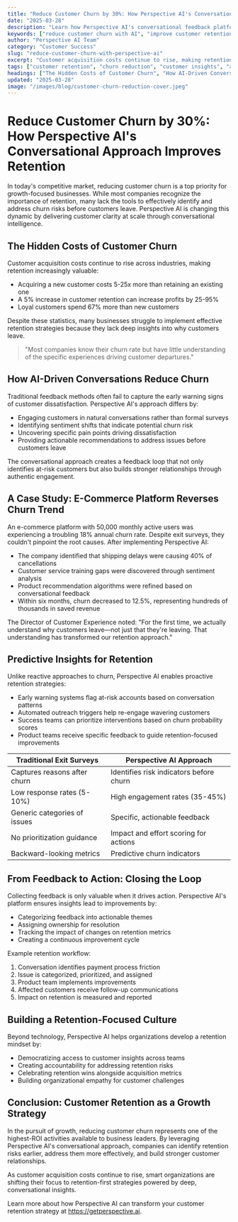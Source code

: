 ```yaml
---
title: "Reduce Customer Churn by 30%: How Perspective AI's Conversational Approach Improves Retention"
date: "2025-03-28"
description: "Learn how Perspective AI's conversational feedback platform helps businesses identify churn risks early and implement targeted retention strategies that significantly reduce customer attrition."
keywords: ["reduce customer churn with AI", "improve customer retention", "customer churn prevention", "AI customer feedback", "retention strategies", "customer attrition", "Perspective AI"]
author: "Perspective AI Team"
category: "Customer Success"
slug: "reduce-customer-churn-with-perspective-ai"
excerpt: "Customer acquisition costs continue to rise, making retention more critical than ever. Discover how Perspective AI's conversational approach helps businesses identify churn risks early and implement targeted strategies that reduce customer attrition by up to 30%."
tags: ["customer retention", "churn reduction", "customer insights", "ai technology", "business growth"]
headings: ["The Hidden Costs of Customer Churn", "How AI-Driven Conversations Reduce Churn", "A Case Study: E-Commerce Platform", "Predictive Insights for Retention", "From Feedback to Action"]
updated: "2025-03-28"
image: "/images/blog/customer-churn-reduction-cover.jpeg"
---
```


# Reduce Customer Churn by 30%: How Perspective AI's Conversational Approach Improves Retention

In today's competitive market, reducing customer churn is a top priority for growth-focused businesses. While most companies recognize the importance of retention, many lack the tools to effectively identify and address churn risks before customers leave. Perspective AI is changing this dynamic by delivering customer clarity at scale through conversational intelligence.

## The Hidden Costs of Customer Churn

Customer acquisition costs continue to rise across industries, making retention increasingly valuable:

- Acquiring a new customer costs 5-25x more than retaining an existing one
- A 5% increase in customer retention can increase profits by 25-95%
- Loyal customers spend 67% more than new customers

Despite these statistics, many businesses struggle to implement effective retention strategies because they lack deep insights into why customers leave.

> "Most companies know their churn rate but have little understanding of the specific experiences driving customer departures."

## How AI-Driven Conversations Reduce Churn

Traditional feedback methods often fail to capture the early warning signs of customer dissatisfaction. Perspective AI's approach differs by:

- Engaging customers in natural conversations rather than formal surveys
- Identifying sentiment shifts that indicate potential churn risk
- Uncovering specific pain points driving dissatisfaction
- Providing actionable recommendations to address issues before customers leave

The conversational approach creates a feedback loop that not only identifies at-risk customers but also builds stronger relationships through authentic engagement.

## A Case Study: E-Commerce Platform Reverses Churn Trend

An e-commerce platform with 50,000 monthly active users was experiencing a troubling 18% annual churn rate. Despite exit surveys, they couldn't pinpoint the root causes. After implementing Perspective AI:

- The company identified that shipping delays were causing 40% of cancellations
- Customer service training gaps were discovered through sentiment analysis
- Product recommendation algorithms were refined based on conversational feedback
- Within six months, churn decreased to 12.5%, representing hundreds of thousands in saved revenue

The Director of Customer Experience noted: "For the first time, we actually understand why customers leave—not just that they're leaving. That understanding has transformed our retention approach."

## Predictive Insights for Retention

Unlike reactive approaches to churn, Perspective AI enables proactive retention strategies:

- Early warning systems flag at-risk accounts based on conversation patterns
- Automated outreach triggers help re-engage wavering customers
- Success teams can prioritize interventions based on churn probability scores
- Product teams receive specific feedback to guide retention-focused improvements

| Traditional Exit Surveys | Perspective AI Approach |
|-------------------------|--------------------------|
| Captures reasons after churn | Identifies risk indicators before churn |
| Low response rates (5-10%) | High engagement rates (35-45%) |
| Generic categories of issues | Specific, actionable feedback |
| No prioritization guidance | Impact and effort scoring for actions |
| Backward-looking metrics | Predictive churn indicators |

## From Feedback to Action: Closing the Loop

Collecting feedback is only valuable when it drives action. Perspective AI's platform ensures insights lead to improvements by:

- Categorizing feedback into actionable themes
- Assigning ownership for resolution
- Tracking the impact of changes on retention metrics
- Creating a continuous improvement cycle

Example retention workflow:
1. Conversation identifies payment process friction
2. Issue is categorized, prioritized, and assigned
3. Product team implements improvements
4. Affected customers receive follow-up communications
5. Impact on retention is measured and reported

## Building a Retention-Focused Culture

Beyond technology, Perspective AI helps organizations develop a retention mindset by:

- Democratizing access to customer insights across teams
- Creating accountability for addressing retention risks
- Celebrating retention wins alongside acquisition metrics
- Building organizational empathy for customer challenges

## Conclusion: Customer Retention as a Growth Strategy

In the pursuit of growth, reducing customer churn represents one of the highest-ROI activities available to business leaders. By leveraging Perspective AI's conversational approach, companies can identify retention risks earlier, address them more effectively, and build stronger customer relationships.

As customer acquisition costs continue to rise, smart organizations are shifting their focus to retention-first strategies powered by deep, conversational insights.

Learn more about how Perspective AI can transform your customer retention strategy at https://getperspective.ai. 